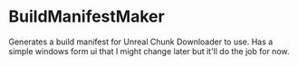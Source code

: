 # BuildManifestMaker
Generates a build manifest for Unreal Chunk Downloader to use. Has a simple windows form ui that I might change later but it'll do the job for now.
